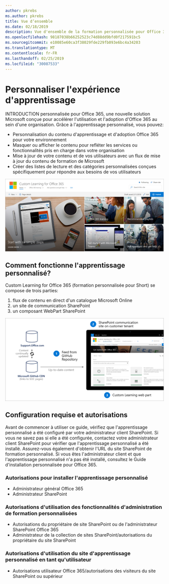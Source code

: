 ```yaml
---
author: pkrebs
ms.author: pkrebs
title: Vue d’ensemble
ms.date: 02/18/2019
description: Vue d'ensemble de la formation personnalisée pour Office 365 pour les administrateurs
ms.openlocfilehash: 98187038b66252523c74d88dd9bfd0f217591bc5
ms.sourcegitcommit: e10085e60ca3f38029fde229fb093e6bc4a34203
ms.translationtype: MT
ms.contentlocale: fr-FR
ms.lasthandoff: 02/25/2019
ms.locfileid: "30087533"
---
```

# <a name="customize-the-learning-experience"></a>Personnaliser l'expérience d'apprentissage

INTRODUCTION personnalisée pour Office 365, une nouvelle solution Microsoft conçue pour accélérer l'utilisation et l'adoption d'Office 365 au sein d'une organisation. Grâce à l'apprentissage personnalisé, vous pouvez:
- Personnalisation du contenu d'apprentissage et d'adoption Office 365 pour votre environnement 
- Masquer ou afficher le contenu pour refléter les services ou fonctionnalités pris en charge dans votre organisation 
- Mise à jour de votre contenu et de vos utilisateurs avec un flux de mise à jour du contenu de formation de Microsoft 
- Créer des listes de lecture et des catégories personnalisées conçues spécifiquement pour répondre aux besoins de vos utilisateurs

![CG-Introducing. png](media/cg-introducing.png)

## <a name="how-does-custom-learning-work"></a>Comment fonctionne l'apprentissage personnalisé?

Custom Learning for Office 365 (formation personnalisée pour Short) se compose de trois parties: 
1. flux de contenu en direct d'un catalogue Microsoft Online
2. un site de communication SharePoint
3. un composant WebPart SharePoint 

![CG-howitworks. png](media/cg-howitworks.png)

## <a name="requirements-and-permissions"></a>Configuration requise et autorisations

Avant de commencer à utiliser ce guide, vérifiez que l'apprentissage personnalisé a été configuré par votre administrateur client SharePoint. Si vous ne savez pas si elle a été configurée, contactez votre administrateur client SharePoint pour vérifier que l'apprentissage personnalisé a été installé. Assurez-vous également d'obtenir l'URL du site SharePoint de formation personnalisé. Si vous êtes l'administrateur client et que l'apprentissage personnalisé n'a pas été installé, consultez le Guide d'installation personnalisée pour Office 365. 

### <a name="permissions-to-install-custom-learning"></a>Autorisations pour installer l'apprentissage personnalisé

- Administrateur général Office 365
- Administrateur SharePoint

### <a name="permissions-to-use-custom-learning-administration-features"></a>Autorisations d'utilisation des fonctionnalités d'administration de formation personnalisées

- Autorisations du propriétaire de site SharePoint ou de l'administrateur SharePoint Office 365
- Administrateur de la collection de sites SharePoint/autorisations du propriétaire du site SharePoint

### <a name="permissions-to-use-the-custom-learning-site-as-a-user"></a>Autorisations d'utilisation du site d'apprentissage personnalisé en tant qu'utilisateur

- Autorisations utilisateur Office 365/autorisations des visiteurs du site SharePoint ou supérieur


